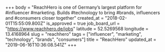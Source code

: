 +++
body = "ReachHero is one of Germany’s largest platform for #influencer #marketing. Builds #technology to bring #brands, influencers and #consumers closer together"
created_at = "2018-02-01T15:55:09.800Z"
is_approved = true
job_board_url = "https://www.reachhero.de/jobs"
latitude = 52.5269568
longitude = 13.4168964
slug = "reachhero"
tags = ["influencer", "marketing", "technology", "brands", "consumers"]
title = "ReachHero"
updated_at = "2019-06-16T10:36:08.541Z"
+++

